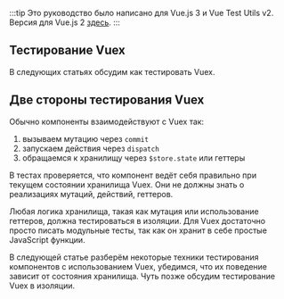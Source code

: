 :::tip Это руководство было написано для Vue.js 3 и Vue Test Utils v2.
Версия для Vue.js 2 [здесь](/ru).
:::

## Тестирование Vuex

В следующих статьях обсудим как тестировать Vuex. 

## Две стороны тестирования Vuex

Обычно компоненты взаимодействуют с Vuex так:

1. вызываем мутацию через `commit`
2. запускаем действия через `dispatch`
3. обращаемся к хранилищу через `$store.state` или геттеры

В тестах проверяется, что компонент ведёт себя правильно при текущем состоянии хранилища Vuex. Они не должны знать о реализациях мутаций, действий, геттеров.

Любая логика хранилища, такая как мутация или использование геттеров, должна тестироваться в изоляции. Для Vuex достаточно просто писать модульные тесты, так как он хранит в себе простые JavaScript функции.

В следующей статье разберём некоторые техники тестирования компонентов с использованием Vuex, убедимся, что их поведение зависит от состояния хранилища. Чуть позже обсудим тестирование Vuex в изоляции.

